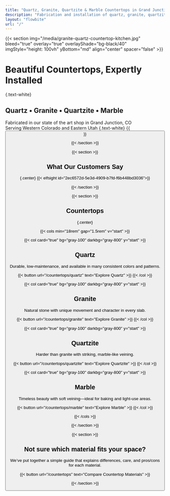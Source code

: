 ```yaml
---
title: "Quartz, Granite, Quartzite & Marble Countertops in Grand Junction, CO"
description: "Fabrication and installation of quartz, granite, quartzite, and marble countertops in Grand Junction, Colorado."
layout: "flowbite"
url: "/"
---
```


{{< section img="/media/granite-quartz-countertop-kitchen.jpg" bleed="true" overlay="true" overlayShade="bg-black/40" imgStyle="height: 100vh" yBottom="md" align="center" spacer="false" >}}
# Beautiful Countertops, Expertly Installed
{.text-white}
## Quartz • Granite • Quartzite • Marble
Fabricated in our state of the art shop in Grand Junction, CO <br>
Serving Western Colorado and Eastern Utah
{.text-white}
{{<button url="/contact" text="Contact">}}

{{< /section >}}

{{< section >}}

## What Our Customers Say
{.center}
{{< elfsight id="2ec6572d-5e3d-4909-b7fd-f6b448bd3036">}}


{{< /section >}}



{{< section >}}

## Countertops
{.center}

{{< cols min="18rem" gap="1.5rem" v="start" >}}

{{< col card="true" bg="gray-100" darkbg="gray-800" y="start" >}}
## Quartz
Durable, low‑maintenance, and available in many consistent colors and patterns.

{{< button url="/countertops/quartz" text="Explore Quartz" >}}
{{< /col >}}

{{< col card="true" bg="gray-100" darkbg="gray-800" y="start" >}}
## Granite
Natural stone with unique movement and character in every slab.

{{< button url="/countertops/granite" text="Explore Granite" >}}
{{< /col >}}

{{< col card="true" bg="gray-100" darkbg="gray-800" y="start" >}}
## Quartzite
Harder than granite with striking, marble‑like veining.

{{< button url="/countertops/quartzite" text="Explore Quartzite" >}}
{{< /col >}}

{{< col card="true" bg="gray-100" darkbg="gray-800" y="start" >}}
## Marble
Timeless beauty with soft veining—ideal for baking and light‑use areas.

{{< button url="/countertops/marble" text="Explore Marble" >}}
{{< /col >}}

{{< /cols >}}

{{< /section >}}

{{< section >}}

## Not sure which material fits your space?

We’ve put together a simple guide that explains differences, care, and pros/cons for each material.

{{< button url="/countertops" text="Compare Countertop Materials" >}}

{{< /section >}}
